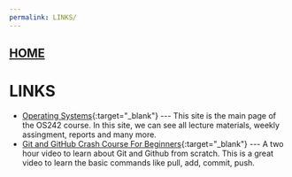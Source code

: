 ```yaml
---
permalink: LINKS/
---
```


## [HOME](../)

# LINKS

* [Operating Systems](https://os.vlsm.org/){:target="_blank"} ---
  This site is the main page of the OS242 course. In this site, we can see all lecture materials, weekly assingment, reports and many more.
* [Git and GitHub Crash Course For Beginners](https://www.youtube.com/watch?v=l2yrJtwoC_E){:target="_blank"} ---
  A two hour video to learn about Git and Github from scratch. This is a great video to learn the basic commands like pull, add, commit, push.
